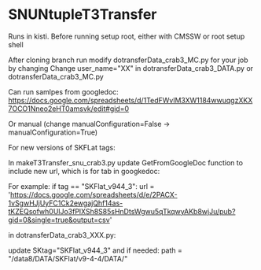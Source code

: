 # SNUNtupleT3Transfer

Runs in kisti. Before running setup root, either with CMSSW or root setup shell

After cloning branch run modify dotransferData_crab3_MC.py for your job by changing
Change user_name="XX" in dotransferData_crab3_DATA.py or dotransferData_crab3_MC.py

Can run samlpes from googledoc:
https://docs.google.com/spreadsheets/d/1TedFWvlM3XW1184wwuqgzXKX7OCO1Nneo2eHT0amsvk/edit#gid=0

Or manual (change manualConfiguration=False -> manualConfiguration=True)


For new versions of SKFLat tags: 

In makeT3Transfer_snu_crab3.py update GetFromGoogleDoc function to include new url, which is for tab in googkedoc:

For example: 
if tag == "SKFlat_v944_3":
     url = 'https://docs.google.com/spreadsheets/d/e/2PACX-1vSgwHJjUyFC1Ck2ewgajQhf14as-tKZEQsofwh0UlJo3fPlXSh8S85sHnDtsWgwu5qTkqwyAKb8wjJu/pub?gid=0&single=true&output=csv'

in dotransferData_crab3_XXX.py: 

update SKtag="SKFlat_v944_3"
and if needed:
path = "/data8/DATA/SKFlat/v9-4-4/DATA/"


